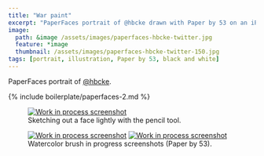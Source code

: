 ```yaml
---
title: "War paint"
excerpt: "PaperFaces portrait of @hbcke drawn with Paper by 53 on an iPad."
image: 
  path: &image /assets/images/paperfaces-hbcke-twitter.jpg 
  feature: *image
  thumbnail: /assets/images/paperfaces-hbcke-twitter-150.jpg
tags: [portrait, illustration, Paper by 53, black and white]
---
```


PaperFaces portrait of [@hbcke](http://twitter.com/hbcke).

{% include boilerplate/paperfaces-2.md %}

<figure>
	<a href="{{ site.url }}/assets/images/paperfaces-hbcke-process-1-lg.jpg"><img src="{{ site.url }}/assets/images/paperfaces-hbcke-process-1-750.jpg" alt="Work in process screenshot"></a>
	<figcaption>Sketching out a face lightly with the pencil tool.</figcaption>
</figure>

<figure class="half">
	<a href="{{ site.url }}/assets/images/paperfaces-hbcke-process-2-lg.jpg"><img src="{{ site.url }}/assets/images/paperfaces-hbcke-process-2-600.jpg" alt="Work in process screenshot"></a>
	<a href="{{ site.url }}/assets/images/paperfaces-hbcke-process-3-lg.jpg"><img src="{{ site.url }}/assets/images/paperfaces-hbcke-process-3-600.jpg" alt="Work in process screenshot"></a>
	<figcaption>Watercolor brush in progress screenshots (Paper by 53).</figcaption>
</figure>
